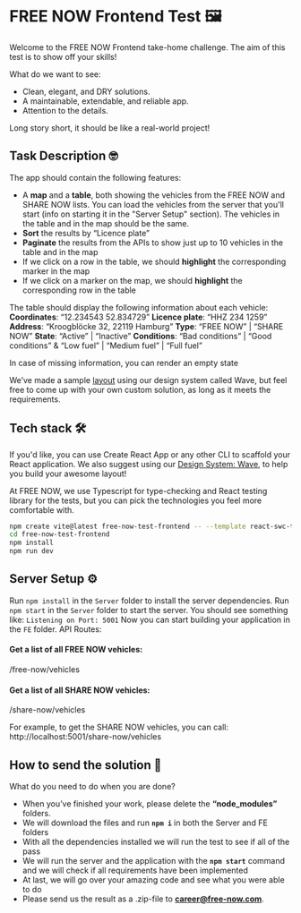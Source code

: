 # FREE NOW Frontend Test 🖼

Welcome to the FREE NOW Frontend take-home challenge. The aim of this test is to show off your skills!

What do we want to see:

- Clean, elegant, and DRY solutions.
- A maintainable, extendable, and reliable app.
- Attention to the details.

Long story short, it should be like a real-world project!

## Task Description 🤓

The app should contain the following features:

- A **map** and a **table**, both showing the vehicles from the FREE NOW and SHARE NOW lists. You can load the vehicles from the server that you'll start (info on starting it in the "Server Setup" section). The vehicles in the table and in the map should be the same.
- **Sort** the results by “Licence plate”
- **Paginate** the results from the APIs to show just up to 10 vehicles in the table and in the map
- If we click on a row in the table, we should **highlight** the corresponding marker in the map
- If we click on a marker on the map, we should **highlight** the corresponding row in the table

The table should display the following information about each vehicle:
**Coordinates**: “12.234543 52.834729”
**Licence plate**: “HHZ 234 1259”
**Address**: “Kroogblöcke 32, 22119 Hamburg”
**Type**: “FREE NOW” | “SHARE NOW”
**State**: “Active” | “Inactive”
**Conditions**: “Bad conditions” | “Good conditions” & “Low fuel” | “Medium fuel” | “Full fuel”

In case of missing information, you can render an empty state

We’ve made a sample [layout](https://www.figma.com/file/qhCx4LIedUMYjmSd2MAulk/React-applicant-test-mock?node-id=0%3A1) using our design system called Wave, but feel free to come up with your own custom solution, as long as it meets the requirements.

## Tech stack 🛠

If you'd like, you can use Create React App or any other CLI to scaffold your React application.
We also suggest using our [Design System: Wave](https://wave.free-now.com/), to help you build your awesome layout!

At FREE NOW, we use Typescript for type-checking and React testing library for the tests, but you can pick the technologies you feel more comfortable with.

```bash
npm create vite@latest free-now-test-frontend -- --template react-swc-ts
cd free-now-test-frontend
npm install
npm run dev
```

## Server Setup ⚙️

Run `npm install` in the `Server` folder to install the server dependencies.
Run `npm start` in the `Server` folder to start the server.
You should see something like: `Listening on Port: 5001`
Now you can start building your application in the `FE` folder.
API Routes:

#### Get a list of all FREE NOW vehicles:

/free-now/vehicles

#### Get a list of all SHARE NOW vehicles:

/share-now/vehicles

For example, to get the SHARE NOW vehicles, you can call: http://localhost:5001/share-now/vehicles

## How to send the solution 📨

What do you need to do when you are done?

- When you’ve finished your work, please delete the **“node_modules”** folders.
- We will download the files and run **`npm i`** in both the Server and FE folders
- With all the dependencies installed we will run the test to see if all of the pass
- We will run the server and the application with the **`npm start`** command and we will check if all requirements have been implemented
- At last, we will go over your amazing code and see what you were able to do
- Please send us the result as a .zip-file to **[career@free-now.com](mailto:career@free-now.com)**.
